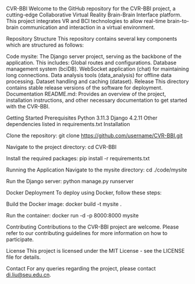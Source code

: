 CVR-BBI
Welcome to the GitHub repository for the CVR-BBI project, a cutting-edge Collaborative Virtual Reality Brain-Brain Interface platform. This project integrates VR and BCI technologies to allow real-time brain-to-brain communication and interaction in a virtual environment.

Repository Structure
This repository contains several key components which are structured as follows:

Code
mysite: The Django server project, serving as the backbone of the application. This includes:
Global routes and configurations.
Database management system (bciDB).
WebSocket application (chat) for maintaining long connections.
Data analysis tools (data_analysis) for offline data processing.
Dataset handling and caching (dataset).
Release
This directory contains stable release versions of the software for deployment.
Documentation
README.md: Provides an overview of the project, installation instructions, and other necessary documentation to get started with the CVR-BBI.

Getting Started
Prerequisites
Python 3.11.3
Django 4.2.11
Other dependencies listed in requirements.txt
Installation

Clone the repository:
git clone https://github.com/username/CVR-BBI.git

Navigate to the project directory:
cd CVR-BBI

Install the required packages:
pip install -r requirements.txt

Running the Application
Navigate to the mysite directory:
cd ./code/mysite

Run the Django server:
python manage.py runserver

Docker Deployment
To deploy using Docker, follow these steps:

Build the Docker image:
docker build -t mysite .

Run the container:
docker run -d -p 8000:8000 mysite


Contributing
Contributions to the CVR-BBI project are welcome. Please refer to our contributing guidelines for more information on how to participate.

License
This project is licensed under the MIT License - see the LICENSE file for details.

Contact
For any queries regarding the project, please contact di.liu@seu.edu.cn.